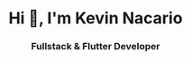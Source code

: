 <h1 align="center">Hi 👋, I'm Kevin Nacario</h1>
<h3 align="center">Fullstack & Flutter Developer</h3>
